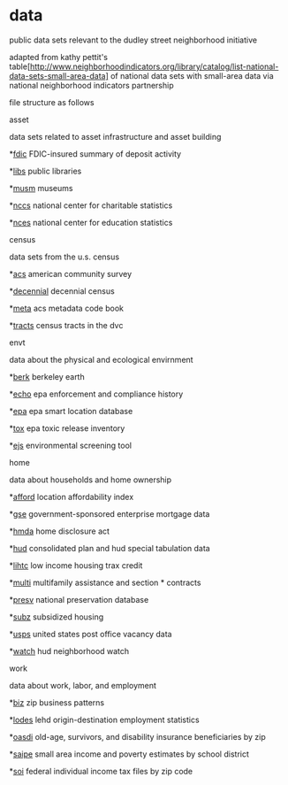 # data
public data sets relevant to the dudley street neighborhood initiative

adapted from kathy pettit's table[http://www.neighborhoodindicators.org/library/catalog/list-national-data-sets-small-area-data] of national data sets with small-area data via national neighborhood indicators partnership

file structure as follows

asset

data sets related to asset infrastructure and asset building

*[fdic](http://www2.fdic.gov/sod) FDIC-insured summary of deposit activity

*[libs](http://www.imls.gov/research/public_libraries_in_the_united_states_survey.aspx) public libraries	

*[musm](http://www.imls.gov/research/museum_universe_data_file.aspx) museums

*[nccs](http://nccs.urban.org/database/overview.cfm) national center for charitable statistics

*[nces](http://nces.ed.gov/surveys/SurveyGroups.asp?Group=1) national center for education statistics


census
	
data sets from the u.s. census

*[acs](http://www.census.gov/acs/www) american community survey

*[decennial](http://factfinder2.census.gov/faces/nav/jsf/pages/wc_dec.xhtml) decennial census

*[meta](https://raw.githubusercontent.com/dsni/data/master/census/meta) acs metadata code book

*[tracts](https://raw.githubusercontent.com/dsni/data/master/census/tracts) census tracts in the dvc

envt
	
data about the physical and ecological envirnment

*[berk](http://berkeleyearth.org/data) berkeley earth	

*[echo](http://echo.epa.gov/) epa enforcement and compliance history

*[epa](http://epa.gov/smartgrowth/smartlocationdatabase.htm) epa smart location database

*[tox](http://www.epa.gov/tri/) epa toxic release inventory

*[ejs](http://www.epa.gov/air/caaac/pdfs/ejscreen_102914.pdf) environmental screening tool

home 

data about households and home ownership

*[afford](http://www.locationaffordability.info/) location affordability index

*[gse](http://www.huduser.org/datasets/gse.html) government-sponsored enterprise mortgage data

*[hmda](http://www.ffiec.gov/hmda) home disclosure act

*[hud](http://www.huduser.org/datasets/cp.html) consolidated plan and hud special tabulation data

*[lihtc](http://lihtc.huduser.org) low income housing trax credit

*[multi](http://www.hud.gov/offices/hsg/mfh/exp/mfhdiscl.cfm) multifamily assistance and section * contracts

*[presv](http://www.preservationdatabase.org) national preservation database

*[subz](http://www.huduser.org/portal/datasets/assthsg.html) subsidized housing

*[usps](http://www.huduser.org/portal/datasets/usps.html) united states post office vacancy data

*[watch](https://entp.hud.gov/sfnw/public) hud neighborhood watch

work
	
data about work, labor, and employment

*[biz](http://www.census.gov/epcd/www/zbp_base.html) zip business patterns

*[lodes](http://lehd.ces.census.gov/data/) lehd origin-destination employment statistics

*[oasdi](http://www.ssa.gov/policy/docs/statcomps/oasdi_zip/index.html) old-age, survivors, and disability insurance beneficiaries by zip 

*[saipe](http://www.census.gov/did/www/saipe/) small area income and poverty estimates by school district

*[soi](http://www.irs.gov/uac/SOI-Tax-Stats-Individual-Income-Tax-Statistics-ZIP-Code-Data-(SOI)) federal individual income tax files by zip code

